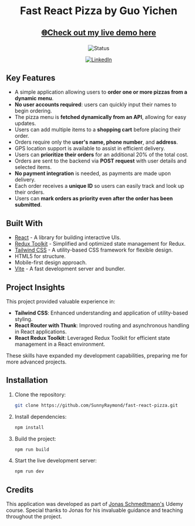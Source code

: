 <h1 align="center">Fast React Pizza by Guo Yichen</h1>

<h2 align="center">

[🌐Check out my live demo here](https://sunnyray-react-pizza.netlify.app/)
 

</h2>


<!-- Badges -->
<div align="center">

![Status](https://img.shields.io/badge/Status-Completed-success?style=flat)

[![LinkedIn](https://img.shields.io/badge/LinkedIn-Connect-blue?style=for-the-badge&logo=linkedin)](https://www.linkedin.com/in/yichen-guo-63756829a/)

</div>
<!-- Brief -->
<p align="center">

</p>


</a>


## Key Features

- A simple application allowing users to **order one or more pizzas from a dynamic menu**.
- **No user accounts required**: users can quickly input their names to begin ordering.
- The pizza menu is **fetched dynamically from an API**, allowing for easy updates.
- Users can add multiple items to a **shopping cart** before placing their order.
- Orders require only the **user's name, phone number**, and **address**.
- GPS location support is available to assist in efficient delivery.
- Users can **prioritize their orders** for an additional 20% of the total cost.
- Orders are sent to the backend via **POST request** with user details and selected items.
- **No payment integration** is needed, as payments are made upon delivery.
- Each order receives a **unique ID** so users can easily track and look up their orders.
- Users can **mark orders as priority even after the order has been submitted**.

## Built With

- [React](https://reactjs.org) - A library for building interactive UIs.
- [Redux Toolkit](https://redux-toolkit.js.org) - Simplified and optimized state management for Redux.
- [Tailwind CSS](https://tailwindcss.com) - A utility-based CSS framework for flexible design.
- HTML5 for structure.
- Mobile-first design approach.
- [Vite](https://vitejs.dev/) - A fast development server and bundler.

## Project Insights

This project provided valuable experience in:

- **Tailwind CSS**: Enhanced understanding and application of utility-based styling.
- **React Router with Thunk**: Improved routing and asynchronous handling in React applications.
- **React Redux Toolkit**: Leveraged Redux Toolkit for efficient state management in a React environment.

These skills have expanded my development capabilities, preparing me for more advanced projects.

## Installation

1. Clone the repository:

   ```sh
   git clone https://github.com/SunnyRaymond/fast-react-pizza.git
   ```

2. Install dependencies:

   ```sh
   npm install
   ```

3. Build the project:

   ```sh
   npm run build
   ```

4. Start the live development server:

   ```sh
   npm run dev
   ```

## Credits

This application was developed as part of [Jonas Schmedtmann's](https://twitter.com/jonasschmedtman) Udemy course. Special thanks to Jonas for his invaluable guidance and teaching throughout the project.

